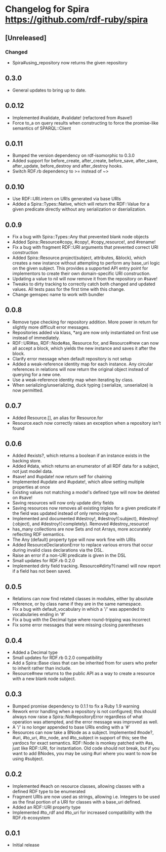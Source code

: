 # Changelog for Spira <https://github.com/rdf-ruby/spira>
  
## [Unreleased]
### Changed

* Spira#using_repository now returns the given repository

## 0.3.0
 * General updates to bring up to date.

## 0.0.12
 * Implemented #validate, #validate! (refactored from #save!)
 * Force to_a on query results when constructing to force the promise-like
   semantics of SPARQL::Client

## 0.0.11
 * Bumped the version dependency on rdf-isomorphic to 0.3.0
 * Added support for before_create, after_create, before_save, after_save,
   after_update, before_destroy and after_destroy hooks.
 * Switch RDF.rb dependency to >= instead of ~>

## 0.0.10
 * Use RDF::URI.intern on URIs generated via base URIs
 * Added a Spira::Types::Native, which will return the RDF::Value for a given
   predicate directly without any serialization or dserialization.

## 0.0.9
 * Fix a bug with Spira::Types::Any that prevented blank node objects
 * Added Spira::Resource#copy, #copy!, #copy_resource!, and #rename!
 * Fix a bug with fragment RDF::URI arguments that prevented correct URI
   construction
 * Added Spira::Resource.project(subject, attributes, &block), which creates a
   new instance without attempting to perform any base_uri logic on the given
   subject. This provides a supported API entry point for implementors to
   create their own domain-specific URI construction.
 * Updating a value to nil will now remove it from the repository on #save!
 * Tweaks to dirty tracking to correctly catch both changed and updated values.
   All tests pass for the first time with this change.
 * Change gemspec name to work with bundler

## 0.0.8
 * Remove type checking for repository addition.  More power in return for 
   slightly more difficult error messages.
 * Repositories added via klass, \*arg are now only instantiated on first use
   instead of immediately.
 * RDF::URI#as, RDF::Node#as, Resource.for, and Resource#new can now all accept
   a block, which yields the new instance and saves it after the block.
 * Clarify error message when default repository is not setup
 * Added a weak-reference identity map for each instance.  Any circular references in
   relations will now return the original object instead of querying for a new 
   one.
 * Use a weak-reference identity map when iterating by class.
 * When serializing/unserializing, duck typing (:serialize, :unserialize) is now
   permitted.

## 0.0.7
 * Added Resource.\[\], an alias for Resource.for
 * Resource.each now correctly raises an exception when a repository isn't found

## 0.0.6
 * Added #exists?, which returns a boolean if an instance exists in
   the backing store.
 * Added #data, which returns an enumerator of all RDF data for a subject, not
   just model data.
 * #save! and #update! now return self for chaining
 * Implemented #update and #update!, which allow setting multiple properties 
   at once
 * Existing values not matching a model's defined type will now be deleted on 
   #save!
 * Saving resources will now only update dirty fields
 * Saving resources now removes all existing triples for a given predicate 
   if the field was updated instead of only removing one.
 * Implemented and documented #destroy!, #destroy!(:subject), 
   #destroy!(:object), and #destroy!(:completely).  Removed #destroy_resource!
 * has_many collections are now Sets and not Arrays, more accurately reflecting
   RDF semantics.
 * The Any (default) property type will now work fine with URIs
 * Added ResourceDeclarationError to replace various errors that occur during
   invalid class declarations via the DSL.
 * Raise an error if a non-URI predicate is given in the DSL
 * Small updates for RDF.rb 0.2.0
 * Implemented dirty field tracking.  Resource#dirty?(:name) will now report if
   a field has not been saved.

## 0.0.5
 * Relations can now find related classes in modules, either by absolute
   reference, or by class name if they are in the same namespace.  
 * Fix a bug with default_vocabulary in which a '/' was appended to
   vocabularies ending in '#' 
 * Fix a bug with the Decimal type where round-tripping was incorrect
 * Fix some error messages that were missing closing parentheses

## 0.0.4
 * Added a Decimal type
 * Small updates for RDF.rb 0.2.0 compatibility
 * Add a Spira::Base class that can be inherited from for users who prefer to
   inherit rather than include.
 * Resource#new returns to the public API as a way to create a resource with a
   new blank node subject.

## 0.0.3
 * Bumped promise dependency to 0.1.1 to fix a Ruby 1.9 warning
 * Rework error handling when a repository is not configured; this should
   always now raise a Spira::NoRepositoryError regardless of what operation 
   was attempted, and the error message was improved as well.
 * A '/' is no longer appended to base URIs ending with a '#'
 * Resources can now take a BNode as a subject.  Implemented #node?, #uri,
   #to_uri, #to_node, and #to_subject in support of this; see the yardocs for
   exact semantics.  RDF::Node is monkey patched with #as, just like RDF::URI,
   for instantiation.   Old code should not break, but if you want to add
   BNodes, you may be using #uri where you want to now be using #subject.

## 0.0.2
 * Implemented #each on resource classes, allowing classes with a defined RDF
   type to be enumerated
 * Fragment URIs are now used as strings, allowing i.e. Integers to be used as
   the final portion of a URI for classes with a base_uri defined.
 * Added an RDF::URI property type
 * Implemented #to_rdf and #to_uri for increased compatibility with the RDF.rb 
   ecosystem

## 0.0.1
 * Initial release
